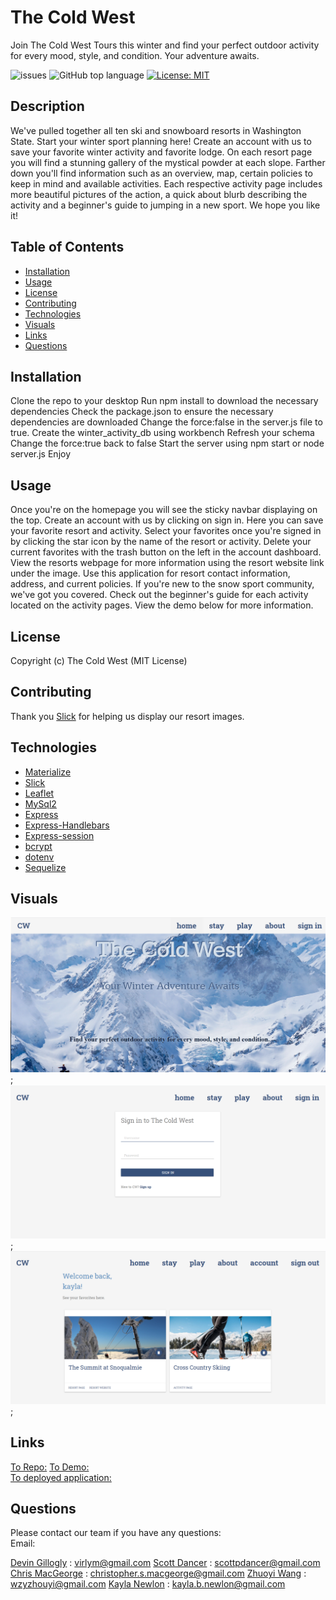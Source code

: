 # The Cold West

Join The Cold West Tours this winter and find your perfect outdoor activity for every mood, style, and condition. Your adventure awaits. 

![issues](https://img.shields.io/github/issues/kbnewlon/project2)
![GitHub top language](https://img.shields.io/github/languages/top/kbnewlon/project2)
[![License: MIT](https://img.shields.io/badge/License-MIT-yellow.svg)](https://opensource.org/licenses/MIT)
  
## Description 
We've pulled together all ten ski and snowboard resorts in Washington State. Start your winter sport planning here! Create an account with us to save your favorite winter activity and favorite lodge. On each resort page you will find a stunning gallery of the mystical powder at each slope. Farther down you'll find information such as an overview, map, certain policies to keep in mind and available activities. Each respective activity page includes more beautiful pictures of the action, a quick about blurb describing the activity and a beginner's guide to jumping in a new sport. We hope you like it!

## Table of Contents 
* [Installation](#Installation)
* [Usage](#Usage)
* [License](#License)
* [Contributing](#Contributing)
* [Technologies](#Technologies)
* [Visuals](#Visuals)
* [Links](#Links)
* [Questions](#Questions)

## Installation
Clone the repo to your desktop
Run npm install to download the necessary dependencies
Check the package.json to ensure the necessary dependencies are downloaded 
Change the force:false in the server.js file to true. 
Create the winter_activity_db using workbench
Refresh your schema
Change the force:true back to false
Start the server using npm start or node server.js
Enjoy

## Usage
Once you're on the homepage you will see the sticky navbar displaying on the top. Create an account with us by clicking on sign in. Here you can save your favorite resort and activity. Select your favorites once you're signed in by clicking the star icon by the name of the resort or activity. Delete your current favorites with the trash button on the left in the account dashboard. View the resorts webpage for more information using the resort website link under the image. Use this application for resort contact information, address, and current policies. If you're new to the snow sport community, we've got you covered. Check out the beginner's guide for each activity located on the activity pages. View the demo below for more information. 

## License
Copyright (c) The Cold West (MIT License)

## Contributing 
Thank you [Slick](https://kenwheeler.github.io/slick/) for helping us display our resort images.  

## Technologies
* [Materialize](https://materializecss.com/)
* [Slick](https://kenwheeler.github.io/slick/) 
* [Leaflet](https://leafletjs.com/)
* [MySql2](https://www.npmjs.com/package/mysql2)
* [Express](https://expressjs.com/)
* [Express-Handlebars](https://www.npmjs.com/package/express-handlebars)
* [Express-session](https://www.npmjs.com/package/express-session)
* [bcrypt](https://www.npmjs.com/package/bcrypt)
* [dotenv](https://www.npmjs.com/package/dotenv)
* [Sequelize](https://sequelize.org/)


## Visuals
![screenshot of homepage](public/assets/images/screenshot_homepage.PNG);
![screenshot of sign-in page](public\assets\images\screenshot_signin.PNG);
![screenshot of favorites](public\assets\images\screenshot_favorites.PNG);

## Links
[To Repo:](https://github.com/kbnewlon/project2)
[To Demo:](https://drive.google.com/file/d/1dSETviEwiEii2JRWHCnEuqlWr9bY95jU/view)  
[To deployed application:](https://the-cold-west.herokuapp.com/)

## Questions 
Please contact our team if you have any questions:
<br>Email: 

[Devin Gillogly](https://github.com/virlym) : virlym@gmail.com
[Scott Dancer](https://github.com/ScottDancer) : scottpdancer@gmail.com
[Chris MacGeorge](https://github.com/cmacgeorge1) : christopher.s.macgeorge@gmail.com
[Zhuoyi Wang](https://github.com/zhouyiartemiswang) : wzyzhouyi@gmail.com
[Kayla Newlon](https://github.com/kbnewlon) : kayla.b.newlon@gmail.com
